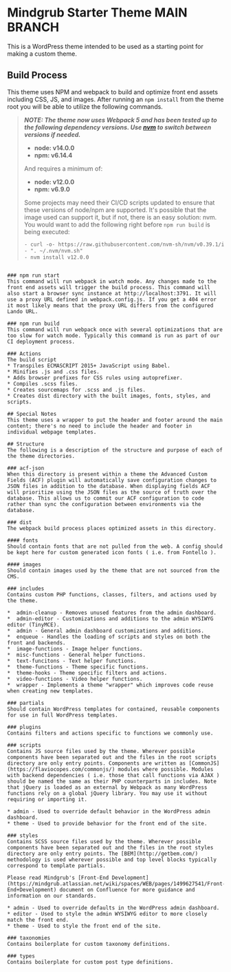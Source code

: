 # Mindgrub Starter Theme MAIN BRANCH

This is a WordPress theme intended to be used as a starting point for making a custom theme.

## Build Process

This theme uses NPM and webpack to build and optimize front end assets including CSS, JS, and images. After running an `npm install` from the theme root you will be able to utilize the following commands.

> **<em>NOTE: The theme now uses Webpack 5 and has been tested up to the following dependency versions. Use [nvm](https://github.com/nvm-sh/nvm) to switch between versions if needed.</em>**
> - **node: v14.0.0**
> - **npm: v6.14.4**
>
> And requires a minimum of:
> - **node: v12.0.0**
> - **npm: v6.9.0**
>
> Some projects may need their CI/CD scripts updated to ensure that these versions of
> node/npm are supported. It's possible that the image used can support it, but if not, there is an easy solution: nvm.
> You would want to add the following right before `npm run build` is being executed:
> ```html
> - curl -o- https://raw.githubusercontent.com/nvm-sh/nvm/v0.39.1/install.sh | bash
> - ". ~/.nvm/nvm.sh"
> - nvm install v12.0.0
```

### npm run start
This command will run webpack in watch mode. Any changes made to the front end assets will trigger the build process. This command will also start a browser sync instance at http://localhost:3791. It will use a proxy URL defined in webpack.config.js. If you get a 404 error it most likely means that the proxy URL differs from the configured Lando URL.

### npm run build
This command will run webpack once with several optimizations that are too slow for watch mode. Typically this command is run as part of our CI deployment process.

### Actions
The build script
* Transpiles ECMASCRIPT 2015+ JavaScript using Babel.
* Minifies .js and .css files.
* Adds browser prefixes for CSS rules using autoprefixer.
* Compiles .scss files.
* Creates sourcemaps for .scss and .js files.
* Creates dist directory with the built images, fonts, styles, and scripts.

## Special Notes
This theme uses a wrapper to put the header and footer around the main content; there's no need to include the header and footer in individual webpage templates.

## Structure
The following is a description of the structure and purpose of each of the theme directories.

### acf-json
When this directory is present within a theme the Advanced Custom Fields (ACF) plugin will automatically save configuration changes to JSON files in addition to the database. When displaying fields ACF will prioritize using the JSON files as the source of truth over the database. This allows us to commit our ACF configuration to code rather than sync the configuration between environments via the database.

### dist
The webpack build process places optimized assets in this directory.

#### fonts
Should contain fonts that are not pulled from the web. A config should be kept here for custom generated icon fonts ( i.e. from Fontello ).

#### images
Should contain images used by the theme that are not sourced from the CMS.

### includes
Contains custom PHP functions, classes, filters, and actions used by the theme.

*  admin-cleanup - Removes unused features from the admin dashboard.
*  admin-editor - Customizations and additions to the admin WYSIWYG editor (TinyMCE).
*  admin - General admin dashboard customizations and additions.
*  enqueue - Handles the loading of scripts and styles on both the front and backends.
*  image-functions - Image helper functions.
*  misc-functions - General helper functions.
*  text-funcitons - Text helper functions.
*  theme-functions - Theme specific functions.
*  theme-hooks - Theme specific filters and actions.
*  video-functions - Video helper functions.
*  wrapper - Implements a theme "wrapper" which improves code reuse when creating new templates.

### partials
Should contain WordPress templates for contained, reusable components for use in full WordPress templates.

### plugins
Contains filters and actions specific to functions we commonly use.

### scripts
Contains JS source files used by the theme. Wherever possible components have been separated out and the files in the root scripts directory are only entry points. Components are written as [CommonJS](https://flaviocopes.com/commonjs/) modules where possible. Modules with backend dependencies ( i.e. those that call functions via AJAX ) should be named the same as their PHP counterparts in includes. Note that jQuery is loaded as an external by Webpack as many WordPress functions rely on a global jQuery library. You may use it without requiring or importing it.

* admin - Used to override default behavior in the WordPress admin dashboard.
* theme - Used to provide behavior for the front end of the site.

### styles
Contains SCSS source files used by the theme. Wherever possible components have been separated out and the files in the root styles directory are only entry points. The [BEM](http://getbem.com/) methodology is used wherever possible and top level blocks typically correspond to template partials.

Please read Mindgrub's [Front-End Development](https://mindgrub.atlassian.net/wiki/spaces/WEB/pages/1499627541/Front-End+Development) document on Confluence for more guidance and information on our standards.

* admin - Used to override defaults in the WordPress admin dashboard.
* editor - Used to style the admin WYSIWYG editor to more closely match the front end.
* theme - Used to style the front end of the site.

### taxonomies
Contains boilerplate for custom taxonomy definitions.

### types
Contains boilerplate for custom post type definitions.
